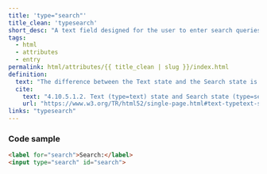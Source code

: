 ```yaml
---
title: 'type="search"' 
title_clean: 'typesearch' 
short_desc: "A text field designed for the user to enter search queries into."
tags:
  - html
  - attributes
  - entry
permalink: html/attributes/{{ title_clean | slug }}/index.html
definition:
  text: "The difference between the Text state and the Search state is primarily stylistic: on platforms where search fields are distinguished from regular text fields, the Search state might result in an appearance consistent with the platform’s search fields rather than appearing like a regular text field."
  cite:
    text: "4.10.5.1.2. Text (type=text) state and Search state (type=search)"
    url: "https://www.w3.org/TR/html52/single-page.html#text-typetext-state-and-search-state-typesearch"
links: "typesearch"
---
```


<h3><span>Code sample</span></h3>

```html
<label for="search">Search:</label>
<input type="search" id="search">
```
